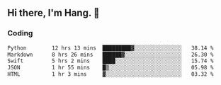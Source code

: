 ## Hi there, I'm Hang. 👋

### Coding

<!--START_SECTION:waka-->

```txt
Python        12 hrs 13 mins  █████████▓░░░░░░░░░░░░░░░   38.14 %
Markdown      8 hrs 26 mins   ██████▓░░░░░░░░░░░░░░░░░░   26.30 %
Swift         5 hrs 2 mins    ████░░░░░░░░░░░░░░░░░░░░░   15.74 %
JSON          1 hr 55 mins    █▒░░░░░░░░░░░░░░░░░░░░░░░   05.98 %
HTML          1 hr 3 mins     ▓░░░░░░░░░░░░░░░░░░░░░░░░   03.32 %
```

<!--END_SECTION:waka-->
